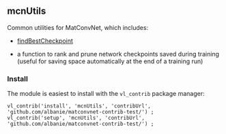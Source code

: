 ## mcnUtils

Common utilities for MatConvNet, which includes:

* [findBestCheckpoint](https://github.com/albanie/mcnUtils/blob/master/matlab/findBestCheckpoint.m)
- a function to rank and prune network checkpoints saved during training (useful for saving space automatically at the end of a training run)


### Install

The module is easiest to install with the `vl_contrib` package manager:

```
vl_contrib('install', 'mcnUtils', 'contribUrl', 'github.com/albanie/matconvnet-contrib-test/') ;
vl_contrib('setup', 'mcnUtils', 'contribUrl', 'github.com/albanie/matconvnet-contrib-test/') ;
```

